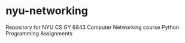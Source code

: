 # nyu-networking
Repository for NYU CS GY 6843 Computer Networking course Python Programming Assignments

